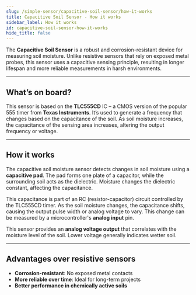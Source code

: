 ```yaml
---
slug: /simple-sensor/capacitive-soil-sensor/how-it-works
title: Capacitive Soil Sensor - How it works
sidebar_label: How it works
id: capacitive-soil-sensor-how-it-works
hide_title: false
---
```


The **Capacitive Soil Sensor** is a robust and corrosion-resistant device for measuring soil moisture. Unlike resistive sensors that rely on exposed metal probes, this sensor uses a capacitive sensing principle, resulting in longer lifespan and more reliable measurements in harsh environments.

<CenteredImage src="/img/capacitive-soil-sensor/333098.jpg" alt="Top view of the capacitive soil sensor" caption="Top view of the capacitive soil sensor" width="500px" />

---

## What’s on board?

This sensor is based on the **TLC555CD** IC – a CMOS version of the popular 555 timer from **Texas Instruments**. It’s used to generate a frequency that changes based on the capacitance of the soil. As soil moisture increases, the capacitance of the sensing area increases, altering the output frequency or voltage.

<QuickLink  
  title="TLC555CD Datasheet"  
  description="Official datasheet for the TLC555CD timer IC used in the capacitive soil sensor."  
  url="https://www.ti.com/lit/ds/symlink/tlc555.pdf"  
/>

<CenteredImage src="/img/capacitive-soil-sensor/333098_ic_highlighted.jpg" alt="TLC555CD IC location" caption="TLC555CD IC used on the sensor board" width="400px" />

---

## How it works

The capacitive soil moisture sensor detects changes in soil moisture using a **capacitive pad**. The pad forms one plate of a capacitor, while the surrounding soil acts as the dielectric. Moisture changes the dielectric constant, affecting the capacitance.

This capacitance is part of an RC (resistor-capacitor) circuit controlled by the TLC555CD timer. As the soil moisture changes, the capacitance shifts, causing the output pulse width or analog voltage to vary. This change can be measured by a microcontroller's **analog input** pin.

<InfoBox>This sensor provides an **analog voltage output** that correlates with the moisture level of the soil. Lower voltage generally indicates wetter soil.</InfoBox>

---

## Advantages over resistive sensors

- **Corrosion-resistant**: No exposed metal contacts
- **More reliable over time**: Ideal for long-term projects
- **Better performance in chemically active soils**

